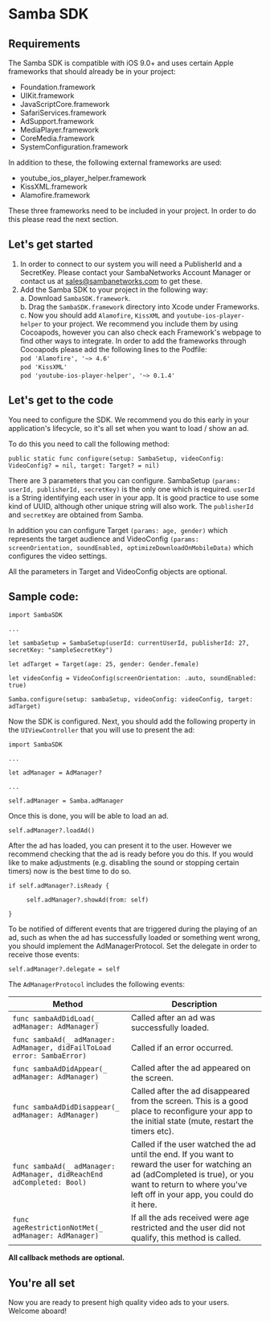 # Samba SDK

## Requirements
The Samba SDK is compatible with iOS 9.0+ and uses certain Apple frameworks that should already be in your project:

* Foundation.framework
* UIKit.framework
* JavaScriptCore.framework
* SafariServices.framework
* AdSupport.framework
* MediaPlayer.framework
* CoreMedia.framework
* SystemConfiguration.framework

In addition to these, the following external frameworks are used:

* youtube_ios_player_helper.framework
* KissXML.framework
* Alamofire.framework

These three frameworks need to be included in your project. In order to do this please read the next section.

## Let's get started 


1. In order to connect to our system you will need a PublisherId and a SecretKey. Please contact your SambaNetworks Account Manager or contact us at sales@sambanetworks.com to get these.
2. Add the Samba SDK to your project in the following way:  
    a.  Download ```SambaSDK.framework```.  
    b.  Drag the ```SambaSDK.framework``` directory into Xcode under Frameworks.  
    c.  Now you should add ```Alamofire```, ```KissXML``` and ```youtube-ios-player-helper``` to your project. We recommend           you include them by using Cocoapods, however you can also check each Framework's webpage to find other ways to integrate. In order to add the frameworks through Cocoapods please add the following lines to the Podfile:  
                 ```pod 'Alamofire', '~> 4.6'``` <br/>
                 ```pod 'KissXML'``` <br />
                 ```pod 'youtube-ios-player-helper', '~> 0.1.4'``` <br />


## Let's get to the code


You need to configure the SDK. We recommend you do this early in your application's lifecycle, so it's all set when you want to load / show an ad. 

To do this you need to call the following method:

```
public static func configure(setup: SambaSetup, videoConfig: VideoConfig? = nil, target: Target? = nil)
```

There are 3 parameters that you can configure. SambaSetup ```(params: userId, publisherId, secretKey)``` is the only one which is required. ```userId``` is a String identifying each user in your app. It is good practice to use some kind of UUID, although other unique string will also work.  The ```publisherId``` and ```secretKey``` are obtained from Samba.

In addition you can configure Target ```(params: age, gender)``` which represents the target audience and VideoConfig ```(params: screenOrientation, soundEnabled, optimizeDownloadOnMobileData)``` which configures the video settings.

All the parameters in Target and VideoConfig objects are optional. 



## Sample code:

```
import SambaSDK

...

let sambaSetup = SambaSetup(userId: currentUserId, publisherId: 27, secretKey: "sampleSecretKey")

let adTarget = Target(age: 25, gender: Gender.female)

let videoConfig = VideoConfig(screenOrientation: .auto, soundEnabled: true)

Samba.configure(setup: sambaSetup, videoConfig: videoConfig, target: adTarget)
```


Now the SDK is configured. Next, you should add the following property in the ```UIViewController``` that you will use to present the ad:

```
import SambaSDK 

...

let adManager = AdManager?

...

self.adManager = Samba.adManager
```

Once this is done, you will be able to load an ad.

```
self.adManager?.loadAd()
```

After the ad has loaded, you can present it to the user. However we recommend checking that the ad is ready before you do this. If you would like to make adjustments (e.g. disabling the sound or stopping certain timers) now is the best time to do so.

```
if self.adManager?.isReady {

     self.adManager?.showAd(from: self)

}
```


To be notified of different events that are triggered during the playing of an ad, such as when the ad has successfully loaded or something went wrong, you should implement the AdManagerProtocol.
Set the delegate in order to receive those events:

```
self.adManager?.delegate = self
```

The ```AdManagerProtocol``` includes the following events:


| Method | Description |
| ----------- | ----------- |
| `func sambaAdDidLoad(_ adManager: AdManager)` | Called after an ad was successfully loaded. |
| `func sambaAd(_ adManager: AdManager, didFailToLoad error: SambaError)` | Called if an error occurred. |
| `func sambaAdDidAppear(_ adManager: AdManager)` | Called after the ad appeared on the screen. |
| `func sambaAdDidDisappear(_ adManager: AdManager)` | Called after the ad disappeared from the screen. This is a good place to reconfigure your app to the initial state (mute, restart the timers etc). |
| `func sambaAd(_ adManager: AdManager, didReachEnd adCompleted: Bool)` | Called if the user watched the ad until the end. If you want to reward the user for watching an ad (adCompleted is true), or you want to return to where you've left off in your app, you could do it here. |
| `func ageRestrictionNotMet(_ adManager: AdManager)` | If all the ads received were age restricted and the user did not qualify, this method is called. |

**All callback methods are optional.**


## You're all set

Now you are ready to present high quality video ads to your users. Welcome aboard!
